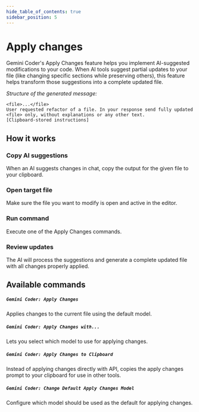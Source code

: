 ```yaml
---
hide_table_of_contents: true
sidebar_position: 5
---
```


# Apply changes

Gemini Coder's Apply Changes feature helps you implement AI-suggested modifications to your code. When AI tools suggest partial updates to your file (like changing specific sections while preserving others), this feature helps transform those suggestions into a complete updated file.

_Structure of the generated message:_

```
<file>...</file>
User requested refactor of a file. In your response send fully updated <file> only, without explanations or any other text.
[Clipboard-stored instructions]
```

## How it works

### Copy AI suggestions

When an AI suggests changes in chat, copy the output for the given file to your clipboard.

### Open target file

Make sure the file you want to modify is open and active in the editor.

### Run command

Execute one of the Apply Changes commands.

### Review updates

The AI will process the suggestions and generate a complete updated file with all changes properly applied.

## Available commands

##### `Gemini Coder: Apply Changes`

Applies changes to the current file using the default model.

##### `Gemini Coder: Apply Changes with...`

Lets you select which model to use for applying changes.

##### `Gemini Coder: Apply Changes to Clipboard`

Instead of applying changes directly with API, copies the apply changes prompt to your clipboard for use in other tools.

##### `Gemini Coder: Change Default Apply Changes Model`

Configure which model should be used as the default for applying changes.
